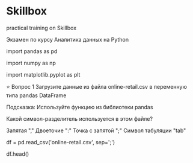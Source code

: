 # Skillbox
practical training on Skillbox

Экзамен по курсу Аналитика данных на Python

import pandas as pd

import numpy as np

import matplotlib.pyplot as plt

⭐️ Вопрос 1 Загрузите данные из файла online-retail.csv в переменную типа pandas DataFrame

Подсказка: Используйте функцию из библиотеки pandas

Какой символ-разделитель используется в этом файле?

Запятая "," Двоеточие ":" Точка с запятой ";" Символ табуляции "tab"

df = pd.read_csv('online-retail.csv', sep=';')

df.head()
